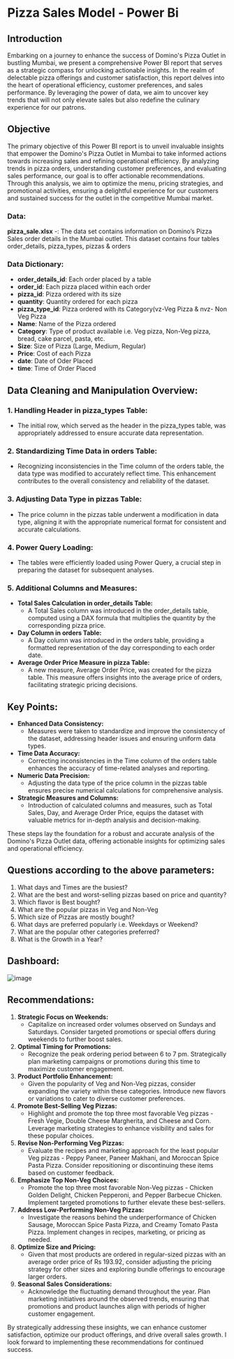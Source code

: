 # Pizza Sales Model - Power Bi
## Introduction
Embarking on a journey to enhance the success of Domino's Pizza Outlet in bustling Mumbai, we present a comprehensive Power BI report that serves as a strategic compass for unlocking actionable insights. In the realm of delectable pizza offerings and customer satisfaction, this report delves into the heart of operational efficiency, customer preferences, and sales performance. By leveraging the power of data, we aim to uncover key trends that will not only elevate sales but also redefine the culinary experience for our patrons.

## Objective
The primary objective of this Power BI report is to unveil invaluable insights that empower the Domino's Pizza Outlet in Mumbai to take informed actions towards increasing sales and refining operational efficiency. By analyzing trends in pizza orders, understanding customer preferences, and evaluating sales performance, our goal is to offer actionable recommendations. Through this analysis, we aim to optimize the menu, pricing strategies, and promotional activities, ensuring a delightful experience for our customers and sustained success for the outlet in the competitive Mumbai market.

### Data: 
__pizza_sale.xlsx__ -: The data set contains information on Domino’s Pizza Sales order details in the Mumbai outlet.  This dataset contains four tables order_details, pizza_types, pizzas & orders

### Data Dictionary:
- **order_details_id**: Each order placed by a table
- **order_id**: Each pizza placed within each order
- **pizza_id**: Pizza ordered with its size
- **quantity**: Quantity ordered for each pizza
- **pizza_type_id**: Pizza ordered with its Category(vz-Veg Pizza & nvz- Non Veg Pizza
- **Name**: Name of the Pizza ordered
- **Category**: Type of product available i.e. Veg pizza, Non-Veg pizza, bread, cake parcel, pasta, etc.
- **Size**: Size of Pizza (Large, Medium, Regular)
- **Price**: Cost of each Pizza
- **date**: Date of Oder Placed
- **time**: Time of Order Placed

## Data Cleaning and Manipulation Overview:
### **1. Handling Header in pizza_types Table:**

- The initial row, which served as the header in the pizza_types table, was appropriately addressed to ensure accurate data representation.

### **2. Standardizing Time Data in orders Table:**

- Recognizing inconsistencies in the Time column of the orders table, the data type was modified to accurately reflect time. This enhancement contributes to the overall consistency and reliability of the dataset.

### **3. Adjusting Data Type in pizzas Table:**

- The price column in the pizzas table underwent a modification in data type, aligning it with the appropriate numerical format for consistent and accurate calculations.

### **4. Power Query Loading:**

- The tables were efficiently loaded using Power Query, a crucial step in preparing the dataset for subsequent analyses.

### **5. Additional Columns and Measures:**

- **Total Sales Calculation in order_details Table:**
    - A Total Sales column was introduced in the order_details table, computed using a DAX formula that multiplies the quantity by the corresponding pizza price.
- **Day Column in orders Table:**
    - A Day column was introduced in the orders table, providing a formatted representation of the day corresponding to each order date.
- **Average Order Price Measure in pizza Table:**
    - A new measure, Average Order Price, was created for the pizza table. This measure offers insights into the average price of orders, facilitating strategic pricing decisions.

## Key Points:
- **Enhanced Data Consistency:**
    - Measures were taken to standardize and improve the consistency of the dataset, addressing header issues and ensuring uniform data types.
- **Time Data Accuracy:**
    - Correcting inconsistencies in the Time column of the orders table enhances the accuracy of time-related analyses and reporting.
- **Numeric Data Precision:**
    - Adjusting the data type of the price column in the pizzas table ensures precise numerical calculations for comprehensive analysis.
- **Strategic Measures and Columns:**
    - Introduction of calculated columns and measures, such as Total Sales, Day, and Average Order Price, equips the dataset with valuable metrics for in-depth analysis and decision-making.

These steps lay the foundation for a robust and accurate analysis of the Domino's Pizza Outlet data, offering actionable insights for optimizing sales and operational efficiency.

## Questions according to the above parameters:

1. What days and Times are the busiest?
2. What are the best and worst-selling pizzas based on price and quantity?
3. Which flavor is Best bought?
4. What are the popular pizzas in Veg and Non-Veg
5. Which size of Pizzas are mostly bought?
6. What days are preferred popularly i.e. Weekdays or Weekend?
7. What are the popular other categories preferred?
8. What is the Growth in a Year?

## Dashboard:

![image](https://github.com/kaushiknd/Pizza-Sales-model---Power-BI/assets/115521614/d2021b33-2ba1-4887-ad08-6b993efcadf2)


## Recommendations:

1. **Strategic Focus on Weekends:**
    - Capitalize on increased order volumes observed on Sundays and Saturdays. Consider targeted promotions or special offers during weekends to further boost sales.
2. **Optimal Timing for Promotions:**
    - Recognize the peak ordering period between 6 to 7 pm. Strategically plan marketing campaigns or promotions during this time to maximize customer engagement.
3. **Product Portfolio Enhancement:**
    - Given the popularity of Veg and Non-Veg pizzas, consider expanding the variety within these categories. Introduce new flavors or variations to cater to diverse customer preferences.
4. **Promote Best-Selling Veg Pizzas:**
    - Highlight and promote the top three most favorable Veg pizzas - Fresh Vegie, Double Cheese Margherita, and Cheese and Corn. Leverage marketing strategies to enhance visibility and sales for these popular choices.
5. **Revise Non-Performing Veg Pizzas:**
    - Evaluate the recipes and marketing approach for the least popular Veg pizzas - Peppy Paneer, Paneer Makhani, and Moroccan Spice Pasta Pizza. Consider repositioning or discontinuing these items based on customer feedback.
6. **Emphasize Top Non-Veg Choices:**
    - Promote the top three most favorable Non-Veg pizzas - Chicken Golden Delight, Chicken Pepperoni, and Pepper Barbecue Chicken. Implement targeted promotions to further elevate these best-sellers.
7. **Address Low-Performing Non-Veg Pizzas:**
    - Investigate the reasons behind the underperformance of Chicken Sausage, Moroccan Spice Pasta Pizza, and Creamy Tomato Pasta Pizza. Implement changes in recipes, marketing, or pricing as needed.
8. **Optimize Size and Pricing:**
    - Given that most products are ordered in regular-sized pizzas with an average order price of Rs 193.92, consider adjusting the pricing strategy for other sizes and exploring bundle offerings to encourage larger orders.
9. **Seasonal Sales Considerations:**
    - Acknowledge the fluctuating demand throughout the year. Plan marketing initiatives around the observed trends, ensuring that promotions and product launches align with periods of higher customer engagement.

By strategically addressing these insights, we can enhance customer satisfaction, optimize our product offerings, and drive overall sales growth. I look forward to implementing these recommendations for continued success.
